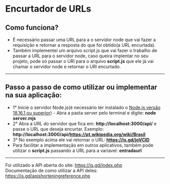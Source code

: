 # Encurtador de URLs

## Como funciona?
- É necessário passar uma URL para a o servidor node que vai fazer a requisição e retornar a resposta do que foi obtido(a URL encurtada).
- Também implementei um arquivo script.js que vai fazer o trabalho de passar a URL para o servidor node, caso queira implentar no seu projeto, pode só passar o URl para o arquivo **script.js** que ele já vai chamar o servidor node e retornar o URl encurtado.

----

## Passo a passo de como utilizar ou implementar na sua aplicação:
- 1° Inicie o servidor Node.js(é necessário ter instalado o [Node.js versão 18.16.1 ou superior](https://nodejs.org/dist/v18.16.1/node-v18.16.1-x64.msi))  - Abra a pasta server pelo terminal e digite: **node server.mjs**
- 2° Abra a URL do servidor que fica em: **http://localhost:3000/api/** e passe o URL que deseja encurtar. Exemplo: **http://localhost:3000/api/https://pt.wikipedia.org/wiki/Brasil**
- 3° No exemplo acima ele vai retornar o URL: **https://is.gd/joVClD**
- Para facilitar a implementação em outros aplicativos, também pode utilizar o **script.js** passando a URL para a variavel: **entradaurl**

---

Foi utilizado a API aberta do site: https://is.gd/index.php  <br>
Documentação de como utilizar a API deles: https://is.gd/apishorteningreference.php